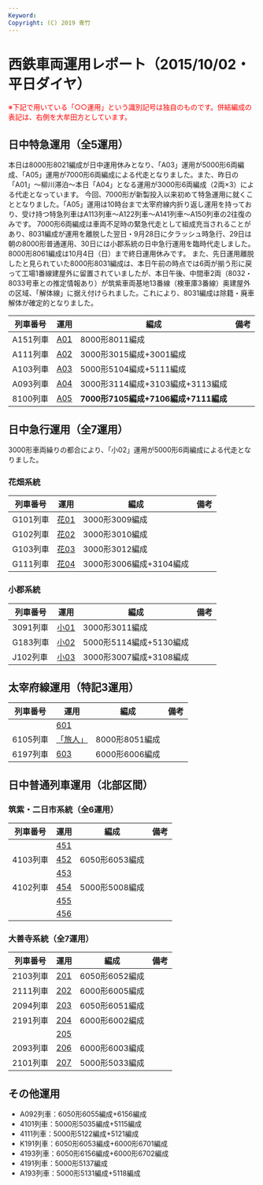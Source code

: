 ```yaml
---
Keyword: 
Copyright: (C) 2019 青竹
---
```


# 西鉄車両運用レポート（2015/10/02・平日ダイヤ）

<span style="color:#FF0000;">※下記で用いている「○○運用」という識別記号は独自のものです。併結編成の表記は、右側を大牟田方としています。</span>

## 日中特急運用（全5運用）

本日は8000形8021編成が日中運用休みとなり、「A03」運用が5000形6両編成、「A05」運用が7000形6両編成による代走となりました。また、昨日の「A01」〜柳川滞泊〜本日「A04」となる運用が3000形6両編成（2両×3）による代走となっています。
今回、7000形が新製投入以来初めて特急運用に就くこととなりました。「A05」運用は10時台まで太宰府線内折り返し運用を持っており、受け持つ特急列車はA113列車〜A122列車〜A141列車〜A150列車の2往復のみです。
7000形6両編成は車両不足時の緊急代走として組成充当されることがあり、8031編成が運用を離脱した翌日・9月28日に夕ラッシュ時急行、29日は朝の8000形普通運用、30日には小郡系統の日中急行運用を臨時代走しました。
8000形8061編成は10月4日（日）まで終日運用休みです。
また、先日運用離脱したと見られていた8000形8031編成は、本日午前の時点では6両が揃う形に戻って工場1番線建屋外に留置されていましたが、本日午後、中間車2両（8032・8033号車との推定情報あり）が筑紫車両基地13番線（検車庫3番線）奥建屋外の区域、「解体線」に据え付けられました。これにより、8031編成は除籍・廃車解体が確定的となりました。

| 列車番号 | 運用 | 編成 | 備考 |
| --- | --- | --- | --- |
| A151列車 | [A01](https://aotake91.net/railway/nishitetsu/dia/20150404/unyoulist-weekday.htm#WA01) | 8000形8011編成 |  |
| A111列車 | [A02](https://aotake91.net/railway/nishitetsu/dia/20150404/unyoulist-weekday.htm#WA02) | 3000形3015編成+3001編成 |  |
| A103列車 | [A03](https://aotake91.net/railway/nishitetsu/dia/20150404/unyoulist-weekday.htm#WA03) | 5000形5104編成+5111編成 |  |
| A093列車 | [A04](https://aotake91.net/railway/nishitetsu/dia/20150404/unyoulist-weekday.htm#WA04) | 3000形3114編成+3103編成+3113編成 |  |
| 8100列車 | [A05](https://aotake91.net/railway/nishitetsu/dia/20150404/unyoulist-weekday.htm#WA05) | **7000形7105編成+7106編成+7111編成** |  |

## 日中急行運用（全7運用）

3000形車両繰りの都合により、「小02」運用が5000形6両編成による代走となりました。

### 花畑系統

| 列車番号 | 運用 | 編成 | 備考 |
| --- | --- | --- | --- |
| G101列車 | [花01](https://aotake91.net/railway/nishitetsu/dia/20150404/unyoulist-weekday.htm#WG01) | 3000形3009編成 |  |
| G102列車 | [花02](https://aotake91.net/railway/nishitetsu/dia/20150404/unyoulist-weekday.htm#WG02) | 3000形3010編成 |  |
| G103列車 | [花03](https://aotake91.net/railway/nishitetsu/dia/20150404/unyoulist-weekday.htm#WG03) | 3000形3012編成 |  |
| G111列車 | [花04](https://aotake91.net/railway/nishitetsu/dia/20150404/unyoulist-weekday.htm#WG04) | 3000形3006編成+3104編成 |  |

### 小郡系統

| 列車番号 | 運用 | 編成 | 備考 |
| --- | --- | --- | --- |
| 3091列車 | [小01](https://aotake91.net/railway/nishitetsu/dia/20150404/unyoulist-weekday.htm#WJ01) | 3000形3011編成 |  |
| G183列車 | [小02](https://aotake91.net/railway/nishitetsu/dia/20150404/unyoulist-weekday.htm#WJ02) | 5000形5114編成+5130編成 |  |
| J102列車 | [小03](https://aotake91.net/railway/nishitetsu/dia/20150404/unyoulist-weekday.htm#WJ03) | 3000形3007編成+3108編成 |  |

## 太宰府線運用（特記3運用）

| 列車番号 | 運用 | 編成 | 備考 |
| --- | --- | --- | --- |
|  | [601](https://aotake91.net/railway/nishitetsu/dia/20150404/unyoulist-weekday.htm#W601) |  |  |
| 6105列車 | [「旅人」](https://aotake91.net/railway/nishitetsu/dia/20150404/unyoulist-weekday.htm#W602) | 8000形8051編成 |  |
| 6197列車 | [603](https://aotake91.net/railway/nishitetsu/dia/20150404/unyoulist-weekday.htm#W603) | 6000形6006編成 |  |

## 日中普通列車運用（北部区間）

### 筑紫・二日市系統（全6運用）

| 列車番号 | 運用 | 編成 | 備考 |
| --- | --- | --- | --- |
|  | [451](https://aotake91.net/railway/nishitetsu/dia/20150404/unyoulist-weekday.htm#W451) |  |  |
| 4103列車 | [452](https://aotake91.net/railway/nishitetsu/dia/20150404/unyoulist-weekday.htm#W452) | 6050形6053編成 |  |
|  | [453](https://aotake91.net/railway/nishitetsu/dia/20150404/unyoulist-weekday.htm#W453) |  |  |
| 4102列車 | [454](https://aotake91.net/railway/nishitetsu/dia/20150404/unyoulist-weekday.htm#W454) | 5000形5008編成 |  |
|  | [455](https://aotake91.net/railway/nishitetsu/dia/20150404/unyoulist-weekday.htm#W455) |  |  |
|  | [456](https://aotake91.net/railway/nishitetsu/dia/20150404/unyoulist-weekday.htm#W456) |  |  |

### 大善寺系統（全7運用）

| 列車番号 | 運用 | 編成 | 備考 |
| --- | --- | --- | --- |
| 2103列車 | [201](https://aotake91.net/railway/nishitetsu/dia/20150404/unyoulist-weekday.htm#W201) | 6050形6052編成 |  |
| 2111列車 | [202](https://aotake91.net/railway/nishitetsu/dia/20150404/unyoulist-weekday.htm#W202) | 6000形6005編成 |  |
| 2094列車 | [203](https://aotake91.net/railway/nishitetsu/dia/20150404/unyoulist-weekday.htm#W203) | 6050形6051編成 |  |
| 2191列車 | [204](https://aotake91.net/railway/nishitetsu/dia/20150404/unyoulist-weekday.htm#W204) | 6000形6002編成 |  |
|  | [205](https://aotake91.net/railway/nishitetsu/dia/20150404/unyoulist-weekday.htm#W205) |  |  |
| 2093列車 | [206](https://aotake91.net/railway/nishitetsu/dia/20150404/unyoulist-weekday.htm#W206) | 6000形6003編成 |  |
| 2101列車 | [207](https://aotake91.net/railway/nishitetsu/dia/20150404/unyoulist-weekday.htm#W207) | 5000形5033編成 |  |

## その他運用

* A092列車：6050形6055編成+6156編成
* 4101列車：5000形5035編成+5115編成
* 4111列車：5000形5122編成+5121編成
* K191列車：6050形6053編成+6000形6701編成
* 4193列車：6050形6156編成+6000形6702編成
* 4191列車：5000形5137編成
* A193列車：5000形5131編成+5118編成

